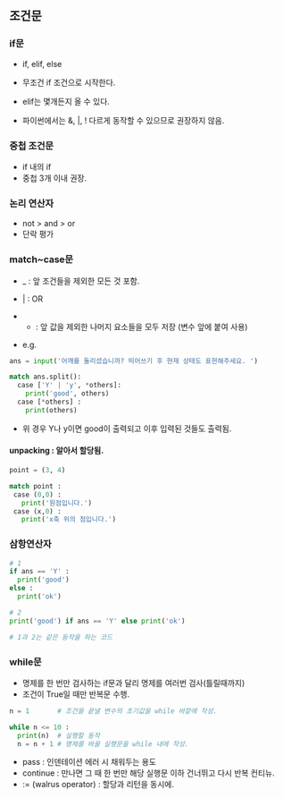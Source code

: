 ## 조건문

### if문
- if, elif, else
- 무조건 if 조건으로 시작한다.
- elif는 몇개든지 올 수 있다.


- 파이썬에서는 &, |, ! 다르게 동작할 수 있으므로 권장하지 않음.

### 중첩 조건문
- if 내의 if
- 중첩 3개 이내 권장.

### 논리 연산자
- not > and > or
- 단락 평가

### match~case문
- _ : 앞 조건들을 제외한 모든 것 포함.
- | : OR
- * : 앞 값을 제외한 나머지 요소들을 모두 저장 (변수 앞에 붙여 사용)

- e.g. 
```python
ans = input('어깨를 돌리셨습니까? 띄어쓰기 후 현재 상태도 표현해주세요. ')

match ans.split():
  case ['Y' | 'y', *others]:
    print('good', others)
  case [*others] :
    print(others)
 ```
 - 위 경우 Y나 y이면 good이 출력되고 이후 입력된 것들도 출력됨.

 #### unpacking : 알아서 할당됨.
 ```python
 point = (3, 4)

match point :
  case (0,0) :
    print('원점입니다.')
  case (x,0) :
    print('x축 위의 점입니다.')
```

### 삼항연산자

```python
# 1
if ans == 'Y' :
  print('good')
else :
  print('ok')

# 2
print('good') if ans == 'Y' else print('ok')

# 1과 2는 같은 동작을 하는 코드
```

### while문
- 명제를 한 번만 검사하는 if문과 달리 명제를 여러번 검사(틀릴때까지)
- 조건이 True일 때만 반복문 수행.

```python
n = 1       # 조건을 끝낼 변수의 초기값을 while 바깥에 작성.

while n <= 10 :
  print(n)  # 실행할 동작
  n = n + 1 # 명제를 바꿀 실행문을 while 내에 작성. 
```
- pass : 인덴테이션 에러 시 채워두는 용도
- continue : 만나면 그 때 한 번만 해당 실행문 이하 건너뛰고 다시 반복 컨티뉴.
- := (walrus operator) : 할당과 리턴을 동시에.